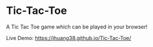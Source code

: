 # Tic-Tac-Toe
A Tic Tac Toe game which can be played in your browser!

Live Demo: https://jhuang38.github.io/Tic-Tac-Toe/
